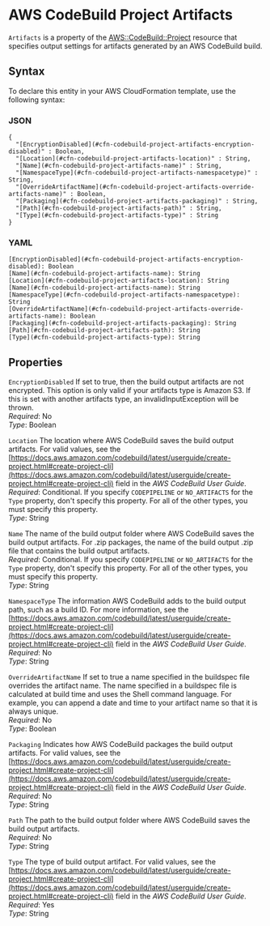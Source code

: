 # AWS CodeBuild Project Artifacts<a name="aws-properties-codebuild-project-artifacts"></a>

`Artifacts` is a property of the [AWS::CodeBuild::Project](aws-resource-codebuild-project.md) resource that specifies output settings for artifacts generated by an AWS CodeBuild build\.

## Syntax<a name="aws-properties-codebuild-project-artifacts-syntax"></a>

To declare this entity in your AWS CloudFormation template, use the following syntax:

### JSON<a name="aws-properties-codebuild-project-artifacts-syntax.json"></a>

```
{
  "[EncryptionDisabled](#cfn-codebuild-project-artifacts-encryption-disabled)" : Boolean,
  "[Location](#cfn-codebuild-project-artifacts-location)" : String,
  "[Name](#cfn-codebuild-project-artifacts-name)" : String,
  "[NamespaceType](#cfn-codebuild-project-artifacts-namespacetype)" : String,
  "[OverrideArtifactName](#cfn-codebuild-project-artifacts-override-artifacts-name)" : Boolean,
  "[Packaging](#cfn-codebuild-project-artifacts-packaging)" : String,
  "[Path](#cfn-codebuild-project-artifacts-path)" : String,
  "[Type](#cfn-codebuild-project-artifacts-type)" : String
}
```

### YAML<a name="aws-properties-codebuild-project-artifacts-syntax.yaml"></a>

```
[EncryptionDisabled](#cfn-codebuild-project-artifacts-encryption-disabled): Boolean
[Name](#cfn-codebuild-project-artifacts-name): String
[Location](#cfn-codebuild-project-artifacts-location): String
[Name](#cfn-codebuild-project-artifacts-name): String
[NamespaceType](#cfn-codebuild-project-artifacts-namespacetype): String
[OverrideArtifactName](#cfn-codebuild-project-artifacts-override-artifacts-name): Boolean
[Packaging](#cfn-codebuild-project-artifacts-packaging): String
[Path](#cfn-codebuild-project-artifacts-path): String
[Type](#cfn-codebuild-project-artifacts-type): String
```

## Properties<a name="w4ab1c21c14d391b7"></a>

`EncryptionDisabled`  <a name="cfn-codebuild-project-artifacts-encryption-disabled"></a>
 If set to true, then the build output artifacts are not encrypted\. This option is only valid if your artifacts type is Amazon S3\. If this is set with another artifacts type, an invalidInputException will be thrown\.   
*Required*: No  
*Type*: Boolean

`Location`  <a name="cfn-codebuild-project-artifacts-location"></a>
The location where AWS CodeBuild saves the build output artifacts\. For valid values, see the [https://docs.aws.amazon.com/codebuild/latest/userguide/create-project.html#create-project-cli](https://docs.aws.amazon.com/codebuild/latest/userguide/create-project.html#create-project-cli) field in the *AWS CodeBuild User Guide*\.  
*Required*: Conditional\. If you specify `CODEPIPELINE` or `NO_ARTIFACTS` for the `Type` property, don't specify this property\. For all of the other types, you must specify this property\.  
*Type*: String

`Name`  <a name="cfn-codebuild-project-artifacts-name"></a>
The name of the build output folder where AWS CodeBuild saves the build output artifacts\. For \.zip packages, the name of the build output \.zip file that contains the build output artifacts\.  
*Required*: Conditional\. If you specify `CODEPIPELINE` or `NO_ARTIFACTS` for the `Type` property, don't specify this property\. For all of the other types, you must specify this property\.  
*Type*: String

`NamespaceType`  <a name="cfn-codebuild-project-artifacts-namespacetype"></a>
The information AWS CodeBuild adds to the build output path, such as a build ID\. For more information, see the [https://docs.aws.amazon.com/codebuild/latest/userguide/create-project.html#create-project-cli](https://docs.aws.amazon.com/codebuild/latest/userguide/create-project.html#create-project-cli) field in the *AWS CodeBuild User Guide*\.  
*Required*: No  
*Type*: String

`OverrideArtifactName`  <a name="cfn-codebuild-project-artifacts-override-artifacts-name"></a>
 If set to true a name specified in the buildspec file overrides the artifact name\. The name specified in a buildspec file is calculated at build time and uses the Shell command language\. For example, you can append a date and time to your artifact name so that it is always unique\.   
*Required*: No  
*Type*: Boolean

`Packaging`  <a name="cfn-codebuild-project-artifacts-packaging"></a>
Indicates how AWS CodeBuild packages the build output artifacts\. For valid values, see the [https://docs.aws.amazon.com/codebuild/latest/userguide/create-project.html#create-project-cli](https://docs.aws.amazon.com/codebuild/latest/userguide/create-project.html#create-project-cli) field in the *AWS CodeBuild User Guide*\.  
*Required*: No  
*Type*: String

`Path`  <a name="cfn-codebuild-project-artifacts-path"></a>
The path to the build output folder where AWS CodeBuild saves the build output artifacts\.  
*Required*: No  
*Type*: String

`Type`  <a name="cfn-codebuild-project-artifacts-type"></a>
The type of build output artifact\. For valid values, see the [https://docs.aws.amazon.com/codebuild/latest/userguide/create-project.html#create-project-cli](https://docs.aws.amazon.com/codebuild/latest/userguide/create-project.html#create-project-cli) field in the *AWS CodeBuild User Guide*\.  
*Required*: Yes  
*Type*: String